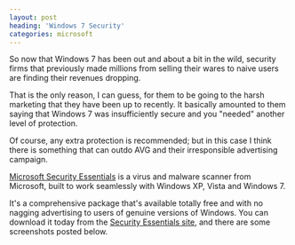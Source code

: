 ```yaml
---
layout: post
heading: 'Windows 7 Security'
categories: microsoft
---
```


So now that Windows 7 has been out and about a bit in the wild, security firms that previously made millions from selling their wares to naive users are finding their revenues dropping.

That is the only reason, I can guess, for them to be going to the harsh marketing that they have been up to recently. It basically amounted to them saying that Windows 7 was insufficiently secure and you "needed" another level of protection.

Of course, any extra protection is recommended; but in this case I think there is something that can outdo AVG and their irresponsible advertising campaign.

[Microsoft Security Essentials](http://www.microsoft.com/Security_Essentials/) is a virus and malware scanner from Microsoft, built to work seamlessly with Windows XP, Vista and Windows 7.

It's a comprehensive package that's available totally free and with no nagging advertising to users of genuine versions of Windows. You can download it today from the [Security Essentials site](http://www.microsoft.com/Security_Essentials/), and there are some screenshots posted below.

<!-- Replace missing image from http://media.chris-alexander.co.uk/wp-content/uploads/2010/02/securityessentials1.jpg -->

<!-- Replace missing image from http://media.chris-alexander.co.uk/wp-content/uploads/2010/02/securityessentials2.jpg -->

<!-- Replace missing image from http://media.chris-alexander.co.uk/wp-content/uploads/2010/02/securityessentials3.jpg -->

<!-- Replace missing image from http://media.chris-alexander.co.uk/wp-content/uploads/2010/02/securityessentials4.jpg -->
